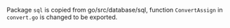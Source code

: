 Package `sql` is copied from go/src/database/sql, function `ConvertAssign` in `convert.go` is changed to be exported.